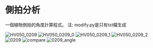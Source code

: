 # 側拍分析
一個植物側拍的角度計算程式。
注: modify.py是只有txt檔生成

![HV050_0209](https://github.com/user-attachments/assets/3e5d83f6-4262-40b2-b962-82645aa5ad08)
![HV050_0209_0](https://github.com/user-attachments/assets/1d60e54d-8e3d-4297-a6cc-bfc03700d1f0)
![HV050_0209_1](https://github.com/user-attachments/assets/aba1c963-1fa0-49e1-a606-0ff6154d2a49)
![HV050_0209_2](https://github.com/user-attachments/assets/913337bf-f4c8-4ec1-b00f-e1b2fd4d4e7a)
![0209](https://github.com/user-attachments/assets/1ff5fd07-29be-42c8-8d97-b4b557296d90)
![compare](https://github.com/user-attachments/assets/96819570-1b3e-4b10-a45b-3a5d215b5cec)
![0209_angle](https://github.com/user-attachments/assets/926ecd96-14ae-49df-a982-522cc817f912)

